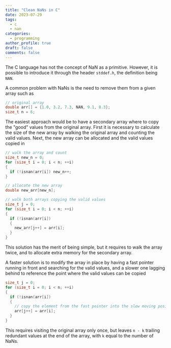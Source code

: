 ```yaml
---
title: "Clean NaNs in C"
date: 2023-07-29
tags:
  - c
  - nan
categories:
  - programming
author_profile: true
draft: false
comments: false
---
```


The C language has not the concept of NaN as a primitive. However, it is possible to introduce it through the header `stddef.h`, the definition being `NAN`.

A common problem with NaNs is the need to remove them from a given array such as

```c
// original array
double arr[] = {1.0, 3.2, 7.3, NAN, 9.1, 8.3};
size_t n = 6;
```

The easiest approach would be to have a secondary array where to copy the "good" values from the original array. First it is necessary to calculate the size of the new array by walking the original array and counting the valid values. Next, the new array can be allocated and the valid values copied in

```c
// walk the array and count
size_t new_n = 0;
for (size_t i = 0; i < n; ++i)
{
  if (!isnan(arr[i]) new_n++;
}

// allocate the new array
double new_arr[new_n];

// walk both arrays copying the valid values
size_t j = 0; 
for (size_t i = 0; i < n; ++i)
{
  if (!isnan(arr[i])
  {
    new_arr[j++] = arr[i];
  }
}
```

This solution has the merit of being simple, but it requires to walk the array twice, and to allocate extra memory for the secondary array.

A faster solution is to modify the array in place by having a fast pointer running in front and searching for the valid values, and a slower one lagging behind to reference the point where the valid values can be copied

```c
size_t j = 0;
for (size_t i = 0; i < n; ++i)
{
  if (!isnan(arr[i])
  {
    // copy the element from the fast pointer into the slow moving position
    arr[j++] = arr[i];
  }
}
```

This requires visiting the original array only once, but leaves `n - k` trailing redundant values at the end of the array, with `k` equal to the number of NaNs.

